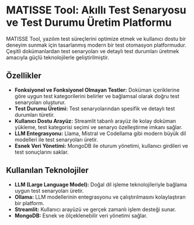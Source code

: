 # MATISSE Tool: Akıllı Test Senaryosu ve Test Durumu Üretim Platformu

MATISSE Tool, yazılım test süreçlerini optimize etmek ve kullanıcı dostu bir deneyim sunmak için tasarlanmış modern bir test otomasyon platformudur. Çeşitli dokümanlardan test senaryoları ve detaylı test durumları üretmek amacıyla güçlü teknolojilerle geliştirilmiştir.

## Özellikler

- **Fonksiyonel ve Fonksiyonel Olmayan Testler:** Doküman içeriklerine göre uygun test kategorilerini belirler ve bağlamsal olarak doğru test senaryoları oluşturur.
- **Test Durumu Üretimi:** Test senaryolarından spesifik ve detaylı test durumları türetir.
- **Kullanıcı Dostu Arayüz:** Streamlit tabanlı arayüz ile kolay doküman yükleme, test kategorisi seçimi ve senaryo özelleştirme imkanı sağlar.
- **LLM Entegrasyonu:** Llama, Mistral ve Codellama gibi modern büyük dil modelleri ile test senaryoları üretir.
- **Esnek Veri Yönetimi:** MongoDB ile oturum yönetimi, kullanıcı girdileri ve test sonuçlarını saklar.

## Kullanılan Teknolojiler

- **LLM (Large Language Model):** Doğal dil işleme teknolojileriyle bağlama uygun test senaryoları üretir.
- **Ollama:** LLM modellerinin entegrasyonu ve çalıştırılmasını kolaylaştıran bir platform.
- **Streamlit:** Kullanıcı arayüzü ve gerçek zamanlı işlem desteği sunar.
- **MongoDB:** Esnek ve ölçeklenebilir veri yönetimi sağlar.
